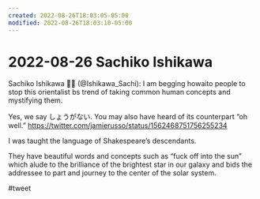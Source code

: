 ```yaml
---
created: 2022-08-26T18:03:05-05:00
modified: 2022-08-26T18:03:10-05:00
---
```


# 2022-08-26 Sachiko Ishikawa

Sachiko Ishikawa 💙💛 (@Ishikawa_Sachi): I am begging howaito people to stop this orientalist bs trend of taking common human concepts and mystifying them.

Yes, we say しょうがない. You may also have heard of its counterpart “oh well.” https://twitter.com/jamierusso/status/1562468751756255234

I was taught the language of Shakespeare’s descendants.

They have beautiful words and concepts such as “fuck off into the sun” which alude to the brilliance of the brightest star in our galaxy and bids the addressee to part and journey to the center of the solar system.

#tweet 
